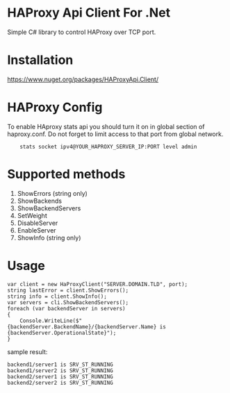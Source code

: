 # HAProxy Api Client For .Net

Simple C# library to control HAProxy over TCP port.

# Installation

https://www.nuget.org/packages/HAProxyApi.Client/

# HAProxy Config

To enable HAproxy stats api you should turn it on in global section of haproxy.conf. Do not forget to limit access to that port from global network.

	    stats socket ipv4@YOUR_HAPROXY_SERVER_IP:PORT level admin

# Supported methods

1. ShowErrors (string only)
2. ShowBackends
3. ShowBackendServers
4. SetWeight
5. DisableServer
6. EnableServer
7. ShowInfo (string only)

# Usage

	var client = new HaProxyClient("SERVER.DOMAIN.TLD", port);
	string lastError = client.ShowErrors();
	string info = client.ShowInfo();
	var servers = cli.ShowBackendServers();
	foreach (var backendServer in servers)
	{
		Console.WriteLine($"{backendServer.BackendName}/{backendServer.Name} is {backendServer.OperationalState}");
	}

sample result:

	backend1/server1 is SRV_ST_RUNNING
	backend1/server2 is SRV_ST_RUNNING
	backend2/server1 is SRV_ST_RUNNING
	backend2/server2 is SRV_ST_RUNNING
